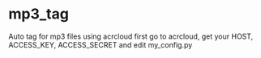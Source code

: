 # mp3_tag
Auto tag for mp3 files using acrcloud
first go to acrcloud, get your HOST, ACCESS_KEY, ACCESS_SECRET and edit my_config.py
